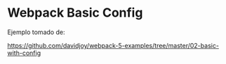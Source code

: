 
# Webpack Basic Config

Ejemplo tomado de:

https://github.com/davidjoy/webpack-5-examples/tree/master/02-basic-with-config
